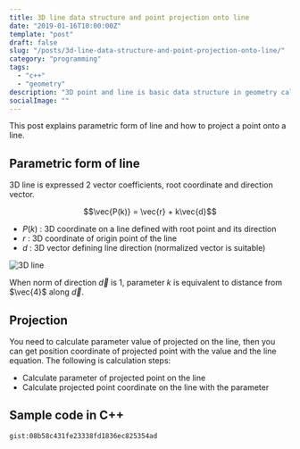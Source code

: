 ```yaml
---
title: 3D line data structure and point projection onto line
date: "2019-01-16T10:00:00Z"
template: "post"
draft: false
slug: "/posts/3d-line-data-structure-and-point-projection-onto-line/"
category: "programming"
tags:
  - "c++"
  - "geometry"
description: "3D point and line is basic data structure in geometry calculus. This post explains parametric form of 3D line and how to prject point onto line in C++ implementation."
socialImage: ""
---
```


This post explains parametric form of line and how to project a point onto a line.

## Parametric form of line

3D line is expressed 2 vector coefficients, root coordinate and direction vector.

$$\vec{P(k)} = \vec{r} + k\vec{d}$$

- $P(k)$ : 3D coordinate on a line defined with root point and its direction
- $r$ : 3D coordinate of origin point of the line
- $d$ : 3D vector defining line direction (normalized vector is suitable)

![3D line](/media/3d-line-data-structure-and-point-projection-onto-line/3d-line.png)

When norm of direction $\vec{d}$ is 1, parameter $k$ is equivalent to distance from $\vec{4}$ along $\vec{d}$. 

## Projection

You need to calculate parameter value of projected on the line, then you can get position coordinate of projected point with the value and the line equation. The following is calculation steps:

- Calculate parameter of projected point on the line 
- Calculate projected point coordinate on the line with the parameter

## Sample code in C++

`gist:08b58c431fe23338fd1836ec825354ad`

